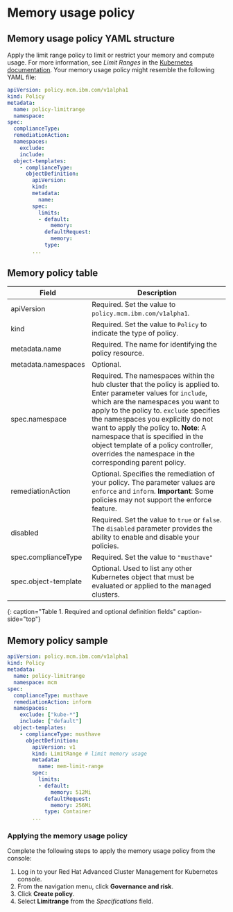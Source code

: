 # Memory usage policy 

## Memory usage policy YAML structure

Apply the limit range policy to limit or restrict your memory and compute usage. For more information, see _Limit Ranges_ in the [Kubernetes documentation](https://kubernetes.io/docs/concepts/policy/limit-range/). Your memory usage policy might resemble the following YAML file:

   ```yaml
   apiVersion: policy.mcm.ibm.com/v1alpha1
   kind: Policy
   metadata:
     name: policy-limitrange
     namespace:
   spec:
     complianceType:
     remediationAction:
     namespaces:
       exclude:
       include:
     object-templates:
       - complianceType:
         objectDefinition:
           apiVersion:
           kind:
           metadata:
             name:
           spec:
             limits:
             - default:
                 memory:
               defaultRequest:
                 memory:
               type: 
           ...
   ```

## Memory policy table
<!--need to come back and revise according to the memory usage policy; currently a place holder-->

|Field|Description|
|-- | -- |
| apiVersion | Required. Set the value to `policy.mcm.ibm.com/v1alpha1`. <!--current place holder until this info is updated--> |
| kind | Required. Set the value to `Policy` to indicate the type of policy. |
| metadata.name | Required. The name for identifying the policy resource. |
| metadata.namespaces | Optional. |
| spec.namespace | Required. The namespaces within the hub cluster that the policy is applied to. Enter parameter values for `include`, which are the namespaces you want to apply to the policy to. `exclude` specifies the namespaces you explicitly do not want to apply the policy to. **Note**: A namespace that is specified in the object template of a policy controller, overrides the namespace in the corresponding parent policy.|
| remediationAction | Optional. Specifies the remediation of your policy. The parameter values are `enforce` and `inform`. **Important**: Some policies may not support the enforce feature.|
| disabled | Required. Set the value to `true` or `false`. The `disabled` parameter provides the ability to enable and disable your policies.|
| spec.complianceType | Required. Set the value to `"musthave"`|
| spec.object-template| Optional. Used to list any other Kubernetes object that must be evaluated or applied to the managed clusters. |
{: caption="Table 1. Required and optional definition fields" caption-side="top"}

## Memory policy sample

   ```yaml
   apiVersion: policy.mcm.ibm.com/v1alpha1
   kind: Policy
   metadata:
     name: policy-limitrange
     namespace: mcm 
   spec:
     complianceType: musthave
     remediationAction: inform
     namespaces:
       exclude: ["kube-*"]
       include: ["default"]
     object-templates:
       - complianceType: musthave
         objectDefinition:
           apiVersion: v1
           kind: LimitRange # limit memory usage
           metadata:
             name: mem-limit-range
           spec:
             limits:
             - default:
                 memory: 512Mi
               defaultRequest:
                 memory: 256Mi
               type: Container
           ...
   ```
<!--Will create another file named create_memory_pol.md which will have tasks-->

### Applying the memory usage policy

Complete the following steps to apply the memory usage policy from the console:

1. Log in to your Red Hat Advanced Cluster Management for Kubernetes console.
2. From the navigation menu, click **Governance and risk**. 
3. Click **Create policy**. 
4. Select **Limitrange** from the _Specifications_ field.


